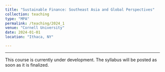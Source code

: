 ```yaml
---
title: "Sustainable Finance: Southeast Asia and Global Perspectives"
collection: teaching
type: "MPA"
permalink: /teaching/2024_1
venue: "Cornell University"
date: 2024-01-01
location: "Ithaca, NY"

---
```



---

This course is currently under development. The syllabus will be posted as soon as it is finalized.
